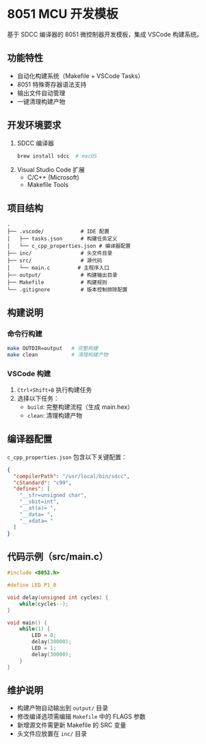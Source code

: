 # 8051 MCU 开发模板

基于 SDCC 编译器的 8051 微控制器开发模板，集成 VSCode 构建系统。

## 功能特性
- 自动化构建系统（Makefile + VSCode Tasks）
- 8051 特殊寄存器语法支持
- 输出文件自动管理
- 一键清理构建产物

## 开发环境要求
1. SDCC 编译器
   ```bash
   brew install sdcc  # macOS
   ```
2. Visual Studio Code 扩展
   - C/C++ (Microsoft)
   - Makefile Tools

## 项目结构
```
.
├── .vscode/            # IDE 配置
│   ├── tasks.json      # 构建任务定义
│   └── c_cpp_properties.json # 编译器配置
├── inc/                # 头文件目录
├── src/                # 源代码
│   └── main.c         # 主程序入口
├── output/             # 构建输出目录
├── Makefile            # 构建规则
└── .gitignore          # 版本控制排除配置
```

## 构建说明
### 命令行构建
```bash
make OUTDIR=output   # 完整构建
make clean           # 清理构建产物
```

### VSCode 构建
1. `Ctrl+Shift+B` 执行构建任务
2. 选择以下任务：
   - `build`: 完整构建流程（生成 main.hex）
   - `clean`: 清理构建产物

## 编译器配置
`c_cpp_properties.json` 包含以下关键配置：
```json
{
  "compilerPath": "/usr/local/bin/sdcc",
  "cStandard": "c99",
  "defines": [
    "__sfr=unsigned char",
    "__sbit=int",
    "__at(a)= ",
    "__data= ",
    "__xdata= "
  ]
}
```

## 代码示例（src/main.c）
```c
#include <8052.h>

#define LED P1_0

void delay(unsigned int cycles) {
    while(cycles--);
}

void main() {
    while(1) {
        LED = 0;
        delay(30000);
        LED = 1; 
        delay(30000);
    }
}
```

## 维护说明
- 构建产物自动输出到 `output/` 目录
- 修改编译选项需编辑 `Makefile` 中的 FLAGS 参数
- 新增源文件需更新 Makefile 的 SRC 变量
- 头文件应放置在 `inc/` 目录
